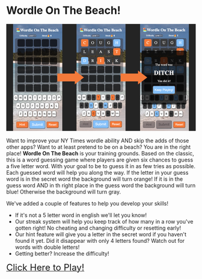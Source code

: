 # Wordle On The Beach!
![WordleGamePlay](./Assets/Images/wordle-readme-photo.png "Wordle Game Play Photo")

Want to improve your NY Times wordle ability AND skip the adds of those other apps? Want to at least pretend to be on a beach? You are in the right place! **Wordle On The Beach** is your training grounds. Based on the classic, this is a word guessing game where players are given six chances to guess a five letter word. With your goal to be to guess it in as few tries as possible. Each guessed word will help you along the way. If the letter in your guess word is in the secret word the background will turn orange!  If it is in the guess word AND in th right place in the guess word the background will turn blue! Otherwise the background will turn gray. 

We've added a couple of features to help you develop your skills! 
* If it's not a 5 letter word in english we'll let you know!
* Our streak system will help you keep track of how many in a row you've gotten right! No cheating and changing difficulty or resetting early!
* Our hint feature will give you a letter in the secret word if you haven't found it yet. Did it disappear with only 4 letters found? Watch out for words with double letters!
* Getting better? Increase the difficulty!

[<font size="5">Click Here to Play!</font>](https://wordle-on-the-beach.netlify.app/)